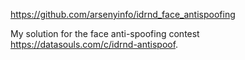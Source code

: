 https://github.com/arsenyinfo/idrnd_face_antispoofing

My solution for the face anti-spoofing contest https://datasouls.com/c/idrnd-antispoof.
